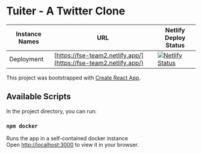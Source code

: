 # Tuiter - A Twitter Clone

| Instance Names | URL | Netlify Deploy Status |
|---|---|---|
| Deployment | [https://fse-team2.netlify.app/](https://fse-team2.netlify.app/) | [![Netlify Status](https://api.netlify.com/api/v1/badges/5a760618-e227-4f23-850c-8a415dd85c8d/deploy-status)](https://app.netlify.com/sites/fse-team2/deploys)|

This project was bootstrapped with [Create React App](https://github.com/facebook/create-react-app).

## Available Scripts

In the project directory, you can run:

### `npm docker`

Runs the app in a self-contained docker instance\
Open [http://localhost:3000](http://localhost:3000) to view it in your browser.

